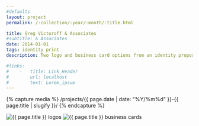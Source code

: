 ```yaml
---
#defaults
layout: project
permalink: /:collection/:year/:month/:title.html

title: Greg Victoroff & Associates
#subtitle: & Associates
date: 2014-01-01
tags: identity print
description: Two logo and business card options from an identity proposal for [Greg Victoroff & Associates](http://www.victoroff-law.com/), a law firm specializing in IP and copyright law.

#links:
#    -   title: Link_Header
#        url: localhost
#        text: Lorem_ipsum
---
```


<!-- set project media path -->
{% capture media %}
    /projects/{{ page.date | date: "%Y/%m%d" }}-{{ page.title | slugify }}/
{% endcapture %}
<!-- end -->

<!-- media -->
<img class="span5" src="{{media|strip}}marks.png" alt="{{ page.title }} logos">
<img class="span8" src="{{media|strip}}cards.png" alt="{{ page.title }} business cards">
